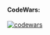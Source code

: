 <h4>CodeWars: </h4>

[![codewars](https://www.codewars.com/users/Artem_Sin/badges/large)](https://www.codewars.com/users/Artem_Sin)
